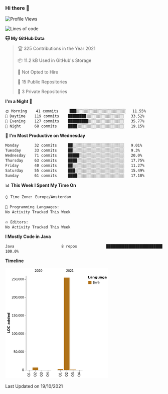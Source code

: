 ### Hi there 👋


<!--START_SECTION:waka-->
![Profile Views](http://img.shields.io/badge/Profile%20Views-1-blue)

![Lines of code](https://img.shields.io/badge/From%20Hello%20World%20I%27ve%20Written-264473%20lines%20of%20code-blue)

**🐱 My GitHub Data** 

> 🏆 325 Contributions in the Year 2021
 > 
> 📦 11.2 kB Used in GitHub's Storage 
 > 
> 🚫 Not Opted to Hire
 > 
> 📜 15 Public Repositories 
 > 
> 🔑 3 Private Repositories  
 > 
**I'm a Night 🦉** 

```text
🌞 Morning    41 commits     ███░░░░░░░░░░░░░░░░░░░░░░   11.55% 
🌆 Daytime    119 commits    ████████░░░░░░░░░░░░░░░░░   33.52% 
🌃 Evening    127 commits    █████████░░░░░░░░░░░░░░░░   35.77% 
🌙 Night      68 commits     ████░░░░░░░░░░░░░░░░░░░░░   19.15%

```
📅 **I'm Most Productive on Wednesday** 

```text
Monday       32 commits     ██░░░░░░░░░░░░░░░░░░░░░░░   9.01% 
Tuesday      33 commits     ██░░░░░░░░░░░░░░░░░░░░░░░   9.3% 
Wednesday    71 commits     █████░░░░░░░░░░░░░░░░░░░░   20.0% 
Thursday     63 commits     ████░░░░░░░░░░░░░░░░░░░░░   17.75% 
Friday       40 commits     ██░░░░░░░░░░░░░░░░░░░░░░░   11.27% 
Saturday     55 commits     ███░░░░░░░░░░░░░░░░░░░░░░   15.49% 
Sunday       61 commits     ████░░░░░░░░░░░░░░░░░░░░░   17.18%

```


📊 **This Week I Spent My Time On** 

```text
⌚︎ Time Zone: Europe/Amsterdam

💬 Programming Languages: 
No Activity Tracked This Week

🔥 Editors: 
No Activity Tracked This Week

```

**I Mostly Code in Java** 

```text
Java                     8 repos             █████████████████████████   100.0%

```


**Timeline**

![Chart not found](https://raw.githubusercontent.com/powercasgamer/powercasgamer/master/charts/bar_graph.png) 


 Last Updated on 19/10/2021
<!--END_SECTION:waka-->
